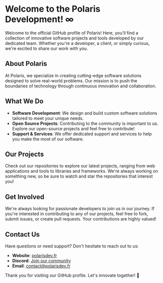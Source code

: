 # Welcome to the Polaris Development! ∞

Welcome to the official GitHub profile of Polaris! Here, you'll find a collection of innovative software projects and tools developed by our dedicated team. Whether you're a developer, a client, or simply curious, we're excited to share our work with you.

## About Polaris

At Polaris, we specialize in creating cutting-edge software solutions designed to solve real-world problems. Our mission is to push the boundaries of technology through continuous innovation and collaboration.

## What We Do

- **Software Development**: We design and build custom software solutions tailored to meet your unique needs.
- **Open Source Projects**: Contributing to the community is important to us. Explore our open-source projects and feel free to contribute!
- **Support & Services**: We offer dedicated support and services to help you make the most of our software.

## Our Projects

Check out our repositories to explore our latest projects, ranging from web applications and tools to libraries and frameworks. We're always working on something new, so be sure to watch and star the repositories that interest you!

## Get Involved

We're always looking for passionate developers to join us in our journey. If you're interested in contributing to any of our projects, feel free to fork, submit issues, or create pull requests. Your contributions are highly valued!

## Contact Us

Have questions or need support? Don't hesitate to reach out to us:

- **Website**: [polarisdev.fr](https://www.polarisdev.fr)
- **Discord**: [Join our community](https://discord.com/invite/XzpfdfzPnd)
- **Email**: [contact@polarisdev.fr](mail:contact@polarisdev.fr)

Thank you for visiting our GitHub profile. Let's innovate together! 🚀

